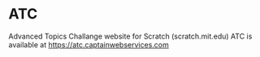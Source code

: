 # ATC
Advanced Topics Challange website for Scratch (scratch.mit.edu) ATC is available at https://atc.captainwebservices.com
